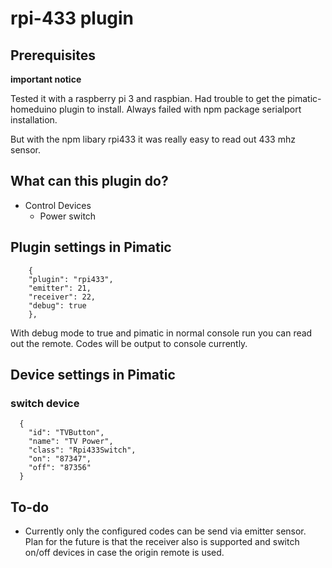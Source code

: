 rpi-433 plugin
=======================

## Prerequisites
**important notice**

Tested it with a raspberry pi 3 and raspbian. Had trouble to get the pimatic-homeduino plugin to install.
Always failed with npm package serialport installation.

But with the npm libary rpi433 it was really easy to read out 433 mhz sensor.

## What can this plugin do?
- Control Devices
    - Power switch


## Plugin settings in Pimatic

```
    {
    "plugin": "rpi433",
    "emitter": 21,
    "receiver": 22,
    "debug": true
    },
```
With debug mode to true and pimatic in normal console run you can read out the remote. Codes will be output to console currently.

## Device settings in Pimatic

### switch device

```
  {
    "id": "TVButton",
    "name": "TV Power",
    "class": "Rpi433Switch",
    "on": "87347",
    "off": "87356"
  }
```


## To-do
- Currently only the configured codes can be send via emitter sensor. Plan for the future is that the receiver also is supported and switch on/off devices in case the origin remote is used.
